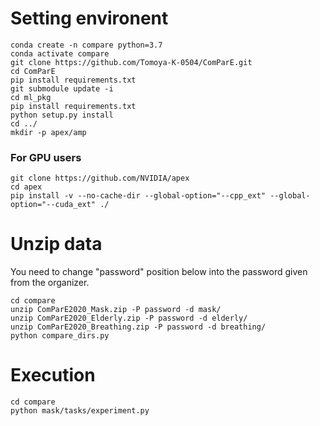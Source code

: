 # Setting environent

```
conda create -n compare python=3.7
conda activate compare
git clone https://github.com/Tomoya-K-0504/ComParE.git
cd ComParE
pip install requirements.txt
git submodule update -i
cd ml_pkg
pip install requirements.txt
python setup.py install
cd ../
mkdir -p apex/amp
```

### For GPU users
```
git clone https://github.com/NVIDIA/apex
cd apex
pip install -v --no-cache-dir --global-option="--cpp_ext" --global-option="--cuda_ext" ./
```

# Unzip data
You need to change "password" position below into the password given from the organizer.
```
cd compare
unzip ComParE2020_Mask.zip -P password -d mask/
unzip ComParE2020_Elderly.zip -P password -d elderly/
unzip ComParE2020_Breathing.zip -P password -d breathing/
python compare_dirs.py
```

# Execution
```
cd compare
python mask/tasks/experiment.py
```